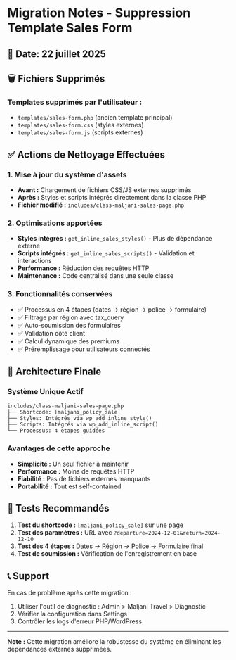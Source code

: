 # Migration Notes - Suppression Template Sales Form

## 📅 Date: 22 juillet 2025

## 🗑️ Fichiers Supprimés

### Templates supprimés par l'utilisateur :
- `templates/sales-form.php` (ancien template principal)
- `templates/sales-form.css` (styles externes)
- `templates/sales-form.js` (scripts externes)

## ✅ Actions de Nettoyage Effectuées

### 1. Mise à jour du système d'assets
- **Avant :** Chargement de fichiers CSS/JS externes supprimés
- **Après :** Styles et scripts intégrés directement dans la classe PHP
- **Fichier modifié :** `includes/class-maljani-sales-page.php`

### 2. Optimisations apportées
- **Styles intégrés :** `get_inline_sales_styles()` - Plus de dépendance externe
- **Scripts intégrés :** `get_inline_sales_scripts()` - Validation et interactions
- **Performance :** Réduction des requêtes HTTP
- **Maintenance :** Code centralisé dans une seule classe

### 3. Fonctionnalités conservées
- ✅ Processus en 4 étapes (dates → région → police → formulaire)
- ✅ Filtrage par région avec tax_query
- ✅ Auto-soumission des formulaires
- ✅ Validation côté client
- ✅ Calcul dynamique des premiums
- ✅ Préremplissage pour utilisateurs connectés

## 🎯 Architecture Finale

### Système Unique Actif
```
includes/class-maljani-sales-page.php
├── Shortcode: [maljani_policy_sale]
├── Styles: Intégrés via wp_add_inline_style()
├── Scripts: Intégrés via wp_add_inline_script()
└── Processus: 4 étapes guidées
```

### Avantages de cette approche
- **Simplicité :** Un seul fichier à maintenir
- **Performance :** Moins de requêtes HTTP
- **Fiabilité :** Pas de fichiers externes manquants
- **Portabilité :** Tout est self-contained

## 🧪 Tests Recommandés

1. **Test du shortcode :** `[maljani_policy_sale]` sur une page
2. **Test des paramètres :** URL avec `?departure=2024-12-01&return=2024-12-10`
3. **Test des 4 étapes :** Dates → Région → Police → Formulaire final
4. **Test de soumission :** Vérification de l'enregistrement en base

## 📞 Support

En cas de problème après cette migration :
1. Utiliser l'outil de diagnostic : Admin > Maljani Travel > Diagnostic
2. Vérifier la configuration dans Settings
3. Contrôler les logs d'erreur PHP/WordPress

---
**Note :** Cette migration améliore la robustesse du système en éliminant les dépendances externes supprimées.
